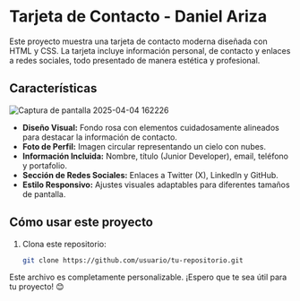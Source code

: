 # Tarjeta de Contacto - Daniel Ariza

Este proyecto muestra una tarjeta de contacto moderna diseñada con HTML y CSS. La tarjeta incluye información personal, de contacto y enlaces a redes sociales, todo presentado de manera estética y profesional.

## Características
![Captura de pantalla 2025-04-04 162226](https://github.com/user-attachments/assets/4827d7d2-e3fd-41b1-8b89-2c3a7ed29fb0)

- **Diseño Visual:** Fondo rosa con elementos cuidadosamente alineados para destacar la información de contacto.
- **Foto de Perfil:** Imagen circular representando un cielo con nubes.
- **Información Incluida:** Nombre, título (Junior Developer), email, teléfono y portafolio.
- **Sección de Redes Sociales:** Enlaces a Twitter (X), LinkedIn y GitHub.
- **Estilo Responsivo:** Ajustes visuales adaptables para diferentes tamaños de pantalla.

## Cómo usar este proyecto

1. Clona este repositorio:
   ```bash
   git clone https://github.com/usuario/tu-repositorio.git

Este archivo es completamente personalizable. ¡Espero que te sea útil para tu proyecto! 😊
